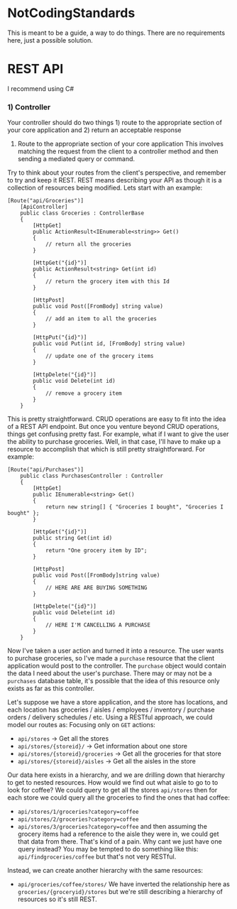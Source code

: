 # NotCodingStandards
This is meant to be a guide, a way to do things. There are no requirements here, just a possible solution.


# REST API

I recommend using C#

### 1) Controller

Your controller should do two things 1) route to the appropriate section of your core application and 2) return an acceptable response

1) Route to the appropriate section of your core application
This involves matching the request from the client to a controller method and then sending a mediated query or command.

Try to think about your routes from the client's perspective, and remember to try and keep it REST. 
REST means describing your API as though it is a collection of resources being modified. Lets start with an example:
```
[Route("api/Groceries")]
    [ApiController]
    public class Groceries : ControllerBase
    {
        [HttpGet]
        public ActionResult<IEnumerable<string>> Get()
        {
            // return all the groceries
        }

        [HttpGet("{id}")]
        public ActionResult<string> Get(int id)
        {
            // return the grocery item with this Id
        }

        [HttpPost]
        public void Post([FromBody] string value)
        {
            // add an item to all the groceries
        }

        [HttpPut("{id}")]
        public void Put(int id, [FromBody] string value)
        {
            // update one of the grocery items
        }

        [HttpDelete("{id}")]
        public void Delete(int id)
        {
            // remove a grocery item
        }
    }
```

This is pretty straightforward. CRUD operations are easy to fit into the idea of a REST API endpoint. But once you venture beyond CRUD operations, things get confusing pretty fast. For example, what if I want to give the user the ability to purchase groceries. Well, in that case, I'll have to make up a resource to accomplish that which is still pretty straightforward. For example:

```
[Route("api/Purchases")]
    public class PurchasesController : Controller
    {
        [HttpGet]
        public IEnumerable<string> Get()
        {
            return new string[] { "Groceries I bought", "Groceries I bought" };
        }

        [HttpGet("{id}")]
        public string Get(int id)
        {
            return "One grocery item by ID";
        }

        [HttpPost]
        public void Post([FromBody]string value)
        {
            // HERE ARE ARE BUYING SOMETHING
        }

        [HttpDelete("{id}")]
        public void Delete(int id)
        {
            // HERE I'M CANCELLING A PURCHASE
        }
    }
```

Now I've taken a user action and turned it into a resource. The user wants to purchase groceries, so I've made a `purchase` resource that the client application would post to the controller. The `purchase` object would contain the data I need about the user's purchase. There may or may not be a `purchases` database table, it's possible that the idea of this resource only exists as far as this controller.

Let's suppose we have a store application, and the store has locations, and each location has groceries / aisles / employees / inventory / purchase orders / delivery schedules / etc. Using a RESTful approach, we could model our routes as:
Focusing only on `GET` actions:
* `api/stores` -> Get all the stores
* `api/stores/{storeid}/` -> Get information about one store
* `api/stores/{storeid}/groceries` -> Get all the groceries for that store
* `api/stores/{storeid}/aisles` -> Get all the aisles in the store

Our data here exists in a hierarchy, and we are drilling down that hierarchy to get to nested resources. How would we find out what aisle to go to to look for coffee? 
We could query to get all the stores `api/stores` then for each store we could query all the groceries to find the ones that had coffee:
* `api/stores/1/groceries?category=coffee`
* `api/stores/2/groceries?category=coffee`
* `api/stores/3/groceries?category=coffee`
and then assuming the grocery items had a reference to the aisle they were in, we could get that data from there. That's kind of a pain. Why cant we just have one query instead? You may be tempted to do something like this:
`api/findgroceries/coffee` but that's not very RESTful.

Instead, we can create another hierarchy with the same resources:
* `api/groceries/coffee/stores/`
We have inverted the relationship here as `groceries/{groceryid}/stores` but we're still describing a hierarchy of resources so it's still REST.
